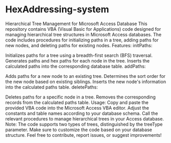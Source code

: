 # HexAddressing-system
Hierarchical Tree Management for Microsoft Access Database  This repository contains VBA (Visual Basic for Applications) code designed for managing hierarchical tree structures in Microsoft Access databases. The code includes procedures for initializing paths in a tree, adding paths for new nodes, and deleting paths for existing nodes.
Features:
initPaths:

Initializes paths for a tree using a breadth-first search (BFS) traversal.
Generates paths and hex paths for each node in the tree.
Inserts the calculated paths into the corresponding database table.
addPaths:

Adds paths for a new node to an existing tree.
Determines the sort order for the new node based on existing siblings.
Inserts the new node's information into the calculated paths table.
deletePaths:

Deletes paths for a specific node in a tree.
Removes the corresponding records from the calculated paths table.
Usage:
Copy and paste the provided VBA code into the Microsoft Access VBA editor.
Adjust the constants and table names according to your database schema.
Call the relevant procedures to manage hierarchical trees in your Access database.
Note:
The code supports two types of trees, distinguished by the treeType parameter.
Make sure to customize the code based on your database structure.
Feel free to contribute, report issues, or suggest improvements!
